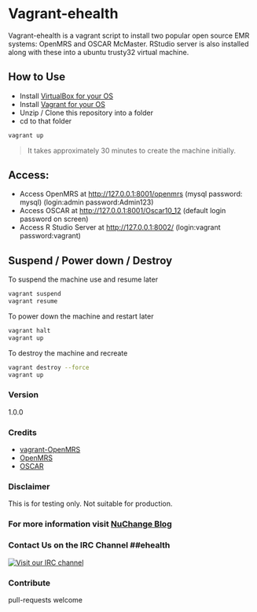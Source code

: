 # Vagrant-ehealth

Vagrant-ehealth is a vagrant script to install two popular open source EMR systems: OpenMRS and OSCAR McMaster. RStudio server is also installed along with these into a ubuntu trusty32 virtual machine.

## How to Use
- Install [VirtualBox for your OS](https://www.virtualbox.org/)
- Install [Vagrant for your OS](https://www.vagrantup.com/)
- Unzip / Clone this repository into a folder 
- cd to that folder

```sh
vagrant up
```

> It takes approximately 30 minutes to create the machine initially.

## Access:
- Access OpenMRS at http://127.0.0.1:8001/openmrs (mysql password: mysql) (login:admin password:Admin123)
- Access OSCAR at http://127.0.0.1:8001/Oscar10_12 (default login password on screen)
- Access R Studio Server at http://127.0.0.1:8002/ (login:vagrant password:vagrant)

## Suspend / Power down / Destroy
To suspend the machine use and resume later
```sh
vagrant suspend
vagrant resume
```
To power down the machine and restart later
```sh
vagrant halt
vagrant up
```
To destroy the machine and recreate
```sh
vagrant destroy --force
vagrant up
```

### Version
1.0.0

### Credits
- [vagrant-OpenMRS](https://github.com/crolfe/vagrant-OpenMRS)
- [OpenMRS](http://openmrs.org/)
- [OSCAR](https://oscar-emr.com/)

### Disclaimer
This is for testing only. Not suitable for production.

### For more information visit [NuChange Blog](http://nuchange.ca)

### Contact Us on the IRC Channel ##ehealth 
[![Visit our IRC channel](https://kiwiirc.com/buttons/irc.freenode.net/ehealth.png)](https://kiwiirc.com/client/irc.freenode.net/?nick=nuchange|?##ehealth)

### Contribute
pull-requests welcome



